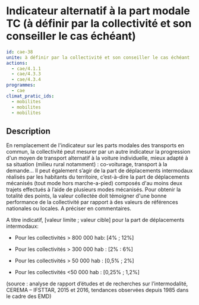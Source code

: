 # Indicateur alternatif à la part modale TC (à définir par la collectivité et son conseiller le cas échéant)
```yaml
id: cae-38
unite: à définir par la collectivité et son conseiller le cas échéant
actions:
  - cae/4.1.1
  - cae/4.3.3
  - cae/4.3.4
programmes:
  - cae
climat_pratic_ids:
  - mobilites
  - mobilites
  - mobilites
```
## Description
En remplacement de l'indicateur sur les parts modales des transports en commun, la collectivité peut mesurer par un autre indicateur la progression d'un moyen de transport alternatif à la voiture individuelle, mieux adapté à sa situation (milieu rural notamment) : co-voiturage, transport à la demande... Il peut également s’agir de la part de déplacements intermodaux réalisés par les habitants du territoire, c’est-à-dire la part de déplacements mécanisés (tout mode hors marche-a-pied)  composés d'au moins deux trajets effectués à l’aide de plusieurs modes mécanisés. Pour obtenir la totalité des points, la valeur collectée doit témoigner d'une bonne performance de la collectivité par rapport à des valeurs de références nationales ou locales. A préciser en commentaires.

A titre indicatif,  [valeur limite ; valeur cible] pour la part de déplacements intermodaux:

- Pour les collectivités > 800 000 hab: [4% ; 12%]

- Pour les collectivités > 300 000 hab :  [2% : 6%]

- Pour les collectivités > 50 000 hab : [0,5% ; 2%]

- Pour les collectivités <50 000 hab : [0,25% ; 1,2%]

(source : analyse de rapport d’études et de recherches sur l’intermodalité, CEREMA – IFSTTAR, 2015 et 2016, tendances observées depuis 1985 dans le cadre des EMD)




